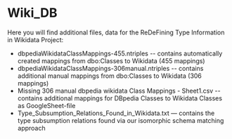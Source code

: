 # Wiki_DB



Here you will find additional files, data for the ReDeFining Type Information in Wikidata Project:
- dbpediaWikidataClassMappings-455.ntriples
-- contains automatically created mappings from dbo:Classes to Wikidata (455 mappings)
- dbpediaWikidataClassMappings-306manual.ntriples 
-- contains additional manual mappings from dbo:Classes to Wikidata (306 mappings)
- Missing 306 manual dbpedia wikidata Class Mappings - Sheet1.csv
-- contains additional mappings for DBpedia Classes to Wikidata Classes as GoogleSheet-file
- Type_Subsumption_Relations_Found_in_Wikidata.txt
— contains the type subsumption relations found via our isomorphic schema matching approach
